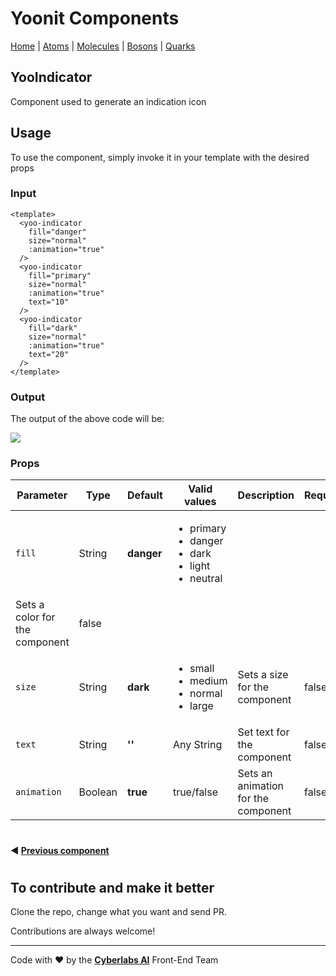 # Yoonit Components

[Home](https://github.com/Yoonit-Labs/vue-yoonit-components/blob/development/README.md) | [Atoms](https://github.com/Yoonit-Labs/vue-yoonit-components/blob/development/README.md#atoms) | [Molecules](https://github.com/Yoonit-Labs/vue-yoonit-components/blob/development/README.md#molecules) | [Bosons](https://github.com/Yoonit-Labs/vue-yoonit-components/blob/development/README.md#bosons) | [Quarks](https://github.com/Yoonit-Labs/vue-yoonit-components/blob/development/README.md#quarks)

## YooIndicator

Component used to generate an indication icon

## Usage

To use the component, simply invoke it in your template with the desired props

### Input
```vue
<template>
  <yoo-indicator 
    fill="danger" 
    size="normal" 
    :animation="true"
  />
  <yoo-indicator 
    fill="primary" 
    size="normal" 
    :animation="true"
    text="10"
  />
  <yoo-indicator 
    fill="dark" 
    size="normal" 
    :animation="true"
    text="20"
  />
</template>
```
### Output

The output of the above code will be:

<img src="https://github.com/Yoonit-Labs/vue-yoonit-components/blob/feature/readme/public/readme-img/indicator.gif">

### Props

| Parameter     | Type    | Default  | Valid values                              | Description                                    | Required |
|---------------|---------|----------|-------------------------------------------|------------------------------------------------|----------|
| `fill`        | String  | **danger**   | <ul><li>primary</li><li>danger</li><li>dark</li><li>light</li><li>neutral</li></ul> | 
Sets a color for the component  | false    |
| `size`        | String  | **dark** | <ul><li>small</li><li>medium</li><li>normal</li><li>large</li></ul>  | Sets a size for the component | false    |
| `text`        | String  | **''** | Any String   | Set text for the component | false    |
| `animation`   | Boolean | **true** | true/false  | Sets an animation for the component   | false     |

#

 #### :arrow_backward: [**Previous component**](../../TableCard/README.md)

#

## To contribute and make it better

Clone the repo, change what you want and send PR.

Contributions are always welcome!

---

Code with ❤ by the [**Cyberlabs AI**](https://cyberlabs.ai/) Front-End Team
